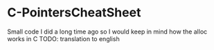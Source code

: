 # C-PointersCheatSheet
Small code I did a long time ago so I would keep in mind how the alloc works in C
TODO: translation to english
